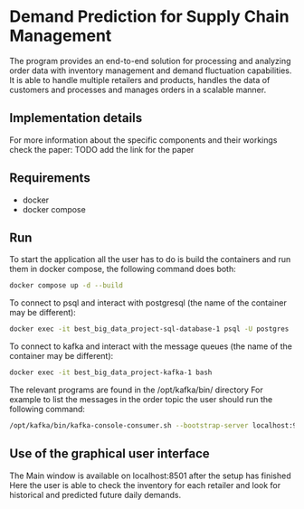 # Demand Prediction for Supply Chain Management
The program provides an end-to-end solution for processing and analyzing order data with inventory management and demand fluctuation capabilities.
It is able to handle multiple retailers and products, handles the data of customers and processes and manages orders in a scalable manner.

## Implementation details
For more information about the specific components and their workings check the paper:
TODO add the link for the paper

## Requirements
- docker 
- docker compose

## Run
To start the application all the user has to do is build the containers and run them in docker compose, the following command does both:

```bash
docker compose up -d --build
```

To connect to psql and interact with postgresql (the name of the container may be different):

```bash
docker exec -it best_big_data_project-sql-database-1 psql -U postgres
```

To connect to kafka and interact with the message queues (the name of the container may be different):
```bash
docker exec -it best_big_data_project-kafka-1 bash
```
The relevant programs are found in the /opt/kafka/bin/ directory
For example to list the messages in the order topic the user should run the following command:
```bash
/opt/kafka/bin/kafka-console-consumer.sh --bootstrap-server localhost:9092 --topic orders
```

## Use of the graphical user interface
The Main window is available on localhost:8501 after the setup has finished
Here the user is able to check the inventory for each retailer and look for historical and predicted future daily demands.